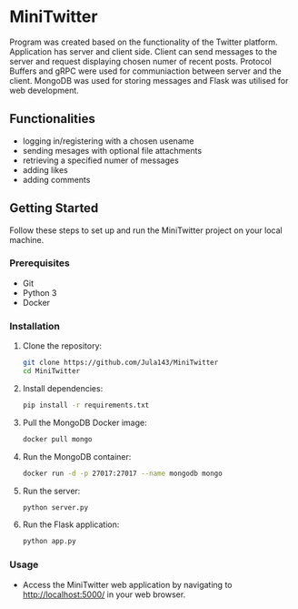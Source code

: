 # MiniTwitter
Program was created based on the functionality of the Twitter platform. Application has server and client side. Client can send messages to the server and request displaying chosen numer of recent posts. Protocol Buffers and gRPC were used for communiaction between server and the client. MongoDB was used for storing messages and Flask was utilised for web development.

## Functionalities
- logging in/registering with a chosen usename
- sending mesages with optional file attachments
- retrieving a specified numer of messages
- adding likes
- adding comments


## Getting Started

Follow these steps to set up and run the MiniTwitter project on your local machine.

### Prerequisites

- Git
- Python 3
- Docker

### Installation

1. Clone the repository:
    ```bash
    git clone https://github.com/Jula143/MiniTwitter
    cd MiniTwitter
    ```

2. Install dependencies:
    ```bash
    pip install -r requirements.txt
    ```

3. Pull the MongoDB Docker image:
    ```bash
    docker pull mongo
    ```

4. Run the MongoDB container:
    ```bash
    docker run -d -p 27017:27017 --name mongodb mongo
    ```

5. Run the server:
    ```bash
    python server.py
    ```

6. Run the Flask application:
    ```bash
    python app.py
    ```

### Usage
- Access the MiniTwitter web application by navigating to [http://localhost:5000/](http://localhost:5000/) in your web browser.

